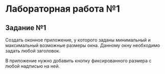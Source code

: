 Лабораторная работа №1
===

## Задание №1

Создать оконное приложение, у которого заданы минимальный и максимальный возможные размеры окна. Данному окну необходимо задать любой заголовок.

В приложение нужно добавить кнопку фиксированного размера с любой надписью на ней.
